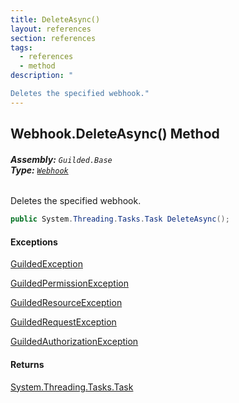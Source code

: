 ```yaml
---
title: DeleteAsync()
layout: references
section: references
tags:
  - references
  - method
description: "

Deletes the specified webhook."
---
```


## Webhook.DeleteAsync() Method
###### **Assembly:** `Guilded.Base`<br/>**Type:** [`Webhook`](Webhook.md 'Guilded.Base.Servers.Webhook')

Deletes the specified webhook.

```csharp
public System.Threading.Tasks.Task DeleteAsync();
```

#### Exceptions

[GuildedException](GuildedException.md 'Guilded.Base.GuildedException')

[GuildedPermissionException](GuildedPermissionException.md 'Guilded.Base.GuildedPermissionException')

[GuildedResourceException](GuildedResourceException.md 'Guilded.Base.GuildedResourceException')

[GuildedRequestException](GuildedRequestException.md 'Guilded.Base.GuildedRequestException')

[GuildedAuthorizationException](GuildedAuthorizationException.md 'Guilded.Base.GuildedAuthorizationException')

#### Returns
[System.Threading.Tasks.Task](https://docs.microsoft.com/en-us/dotnet/api/System.Threading.Tasks.Task 'System.Threading.Tasks.Task')